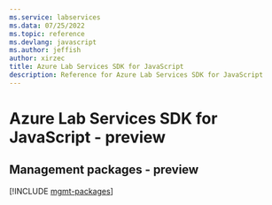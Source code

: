 ```yaml
---
ms.service: labservices
ms.data: 07/25/2022
ms.topic: reference
ms.devlang: javascript
ms.author: jeffish
author: xirzec
title: Azure Lab Services SDK for JavaScript
description: Reference for Azure Lab Services SDK for JavaScript
---
```

# Azure Lab Services SDK for JavaScript - preview

## Management packages - preview
[!INCLUDE [mgmt-packages](lab-services-mgmt-index.md)]
